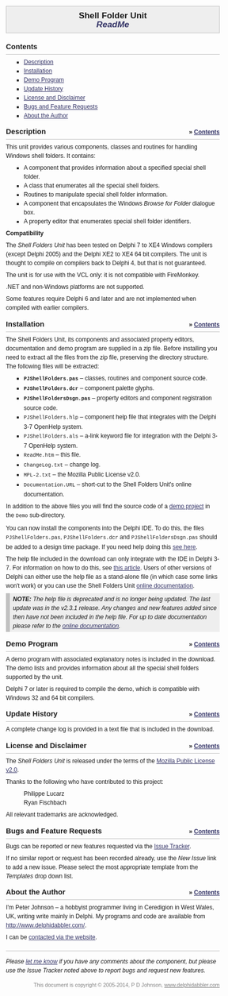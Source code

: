 <!DOCTYPE html PUBLIC "-//W3C//DTD XHTML 1.0 Transitional//EN"
  "http://www.w3.org/TR/xhtml1/DTD/xhtml1-transitional.dtd">
<!--
 * This Source Code Form is subject to the terms of the Mozilla Public License,
 * v. 2.0. If a copy of the MPL was not distributed with this file, You can
 * obtain one at http://mozilla.org/MPL/2.0/
 *
 * Copyright (C) 2005-2014, Peter Johnson (www.delphidabbler.com).
 *
 * Read-me file for Shell Folders Unit
-->
<html xmlns="http://www.w3.org/1999/xhtml" lang="en" xml:lang="en">

<head>

  <title>
    DelphiDabbler.com Shell Folders Unit ReadMe
  </title>

  <style type="text/css">
    body {
      margin: 1em;
      padding: 0;
      font-family: Verdana, Arial, sans-serif;
      font-size: 9pt;
      line-height: 150%;
    }
    h1 {
      margin: 0 0 1em 0;
      padding: 0.5em;
      border: 1px silver solid;
      background-color: #eee;
      font-size: 13pt;
      font-weight: bold;
      text-align: center;
    }
    h1 .subtitle {
      font-style: italic;
      color: #336;
    }
    h2 {
      margin: 1em 0 0 0;
      padding: 0;
      padding-bottom: 6px;
      border-bottom: 1px silver solid;
      font-size: 11pt;
      font-weight: bold;
    }
    h3 {
      margin: 0.5em 0 0 0;
      padding: 0;
      font-size: 9pt;
      font-weight: bold;
    }
    p {
      margin: 0.5em 0 0 0;
      padding: 0;
    }
    ul, ol {
      margin: 0.5em 0 0 3em;
      padding: 0;
    }
    ul {
      list-style-type: square;
    }
    ul.spaced li,
    ol.spaced li {
      margin-top: 0.5em;
    }
    ul.spaced li,
    ol.spaced li {
      margin-top: 0.5em;
    }
    ul.unspaced li,
    ol.unspaced li {
      margin-top: 0;
    }
    ul.unspaced li.first,
    ol.unspaced li.first {
      margin-top: 0.5em;
    }
    code {
      font-family: "Courier New", Courier, monospace;
    }
    a:link {
      color: #336;
      text-decoration: underline;
    }
    a:visited {
      color: #669;
      text-decoration: underline;
    }
    a:active {
      color: #336;
      text-decoration: underline;
    }
    a:hover {
      text-decoration: underline;
    }
    .gototop {
      margin: 1em 0 0 0;
      padding: 0.3em 0 0 0;
      text-align: center;
      position: relative;
      float: right;
      font-weight: bold;
    }
    .pullout {
      border-left: 8px silver solid;
      background-color: #eee;
      margin: 0.5em 0 0 0;
      padding: 0.25em 0.5em;
      font-style: italic;
    }
    .indent {
      margin-left: 3em;
    }
    .highlight {
      color: #336;
      font-style: italic;
      font-weight: bold;
    }
    .endnotes {
      margin: 1.5em 0 0 0;
      padding: 1em 0 0 0;
      border-top: 1px silver solid;
    }
    .comments {
      font-style: italic;
    }
    .copyright,
    .copyright a:link,
    .copyright a:visited,
    .copyright a:active {
      margin: 1em 0 0 0;
      color: gray;
      font-size: 8pt;
      text-align: right;
    }
  </style>

</head>

<body>

<h1>
  Shell Folder Unit<br />
  <span class="subtitle">ReadMe</span>
</h1>


<h2 id="contents">
  Contents
</h2>

<ul>
  <li>
    <a href="#desc">Description</a>
  </li>
  <li>
    <a href="#installation">Installation</a>
  </li>
  <li>
    <a href="#demo">Demo Program</a>
  </li>
  <li>
    <a href="#update">Update History</a>
  </li>
  <li>
    <a href="#license">License and Disclaimer</a>
  </li>
  <li>
    <a href="#bugs">Bugs and Feature Requests</a>
  </li>
  <li>
    <a href="#author">About the Author</a>
  </li>
</ul>


<p class="gototop">
  &raquo; <a href="#contents">Contents</a>
</p>

<h2 id="desc">
  Description
</h2>

<p>
  This unit provides various components, classes and routines for handling
  Windows shell folders. It contains:
</p>

<ul>
  <li>
    A component that provides information about a specified special shell
    folder.
  </li>
  <li>
    A class that enumerates all the special shell folders.
  </li>
  <li>
    Routines to manipulate special shell folder information.
  </li>
  <li>
    A component that encapsulates the Windows <em>Browse for Folder</em>
    dialogue box.
  </li>
  <li>
    A property editor that enumerates special shell folder identifiers.
  </li>
</ul>


<h3>
  Compatibility
</h3>

<p>
  The <em>Shell Folders Unit</em> has been tested on Delphi 7 to XE4 Windows
  compilers (except Delphi 2005) and the Delphi XE2 to XE4 64 bit compilers. The
  unit is thought to compile on compilers back to Delphi 4, but that is not
  guaranteed.
</p>

<p>
  The unit is for use with the VCL only: it is not compatible with FireMonkey.
</p>

</p>
  .NET and non-Windows platforms are not supported.
</p>

<p>
  Some features require Delphi 6 and later and are not implemented when compiled
  with earlier compilers.
</p>


<p class="gototop">
  &raquo; <a href="#contents">Contents</a>
</p>

<h2 id="installation">
  Installation
</h2>

<p>
  The Shell Folders Unit, its components and associated property editors,
  documentation and demo program are supplied in a zip file. Before installing
  you need to extract all the files from the zip file, preserving the directory
  structure. The following files will be extracted:
</p>

<ul>
  <li>
    <strong><code>PJShellFolders.pas</code></strong> &ndash; classes, routines
    and component source code.
  </li>
  <li>
    <strong><code>PJShellFolders.dcr</code></strong> &ndash; component palette
    glyphs.
  </li>
  <li>
    <strong><code>PJShellFoldersDsgn.pas</code></strong> &ndash; property
    editors and component registration source code.
  </li>
  <li>
    <code>PJShellFolders.hlp</code> &ndash; component help file that integrates
    with the Delphi 3-7 OpenHelp system.
  </li>
  <li>
    <code>PJShellFolders.als</code> &ndash; a-link keyword file for integration
    with the Delphi 3-7 OpenHelp system.
  </li>
  <li>
    <code>ReadMe.htm</code> &ndash; this file.
  </li>
  <li>
    <code>ChangeLog.txt</code> &ndash; change log.
  </li>
  <li>
    <code>MPL-2.txt</code> &ndash; the Mozilla Public License v2.0.
  </li>
  <li>
    <code>Documentation.URL</code> &ndash; short-cut to the Shell Folders Unit's
    online documentation.
  </li>
</ul>

<p>
  In addition to the above files you will find the source code of a <a
    href="#demo"
  >demo project</a> in the <code>Demo</code> sub-directory.
</p>

<p>
  You can now install the components into the Delphi IDE. To do this, the files
  <code>PJShellFolders.pas</code>, <code>PJShellFolders.dcr</code> and
  <code>PJShellFoldersDsgn.pas</code> should be added to a design time package.
  If you need help doing this <a
    href="http://www.delphidabbler.com/url/install-comp"
  >see here</a>.
</p>

<p>
  The help file included in the download can only integrate with the IDE in
  Delphi 3-7. For information on how to do this, see <a
    href="http://www.delphidabbler.com/articles?article=15"
  >this article</a>. Users of other versions of Delphi can either use the help
  file as a stand-alone file (in which case some links won't work) or you can
  use the Shell Folders Unit <a
    href="http://www.delphidabbler.com/url/shellfolders-docs"
  >online documentation</a>.
</p>

<p class="pullout">
  <strong>NOTE:</strong> The help file is deprecated and is no longer being
  updated. The last update was in the v2.3.1 release. Any changes and new
  features added since then have not been included in the help file. For up to
  date documentation please refer to the <a
    href="http://www.delphidabbler.com/url/dropfiles-docs"
  >online documentation</a>.
</p>


<p class="gototop">
  &raquo; <a href="#contents">Contents</a>
</p>

<h2 id="demo">
  Demo Program
</h2>

<p>
  A demo program with associated explanatory notes is included in the download.
  The demo lists and provides information about all the special shell folders
  supported by the unit.
</p>

<p>
  Delphi 7 or later is required to compile the demo, which is compatible with
  Windows 32 and 64 bit compilers.
</p>


<p class="gototop">
  &raquo; <a href="#contents">Contents</a>
</p>

<h2 id="update">
  Update History
</h2>

<p>
  A complete change log is provided in a text file that is included in the
  download.
</p>


<p class="gototop">
  &raquo; <a href="#contents">Contents</a>
</p>

<h2 id="license">
  License and Disclaimer
</h2>

<p>
  The <em>Shell Folders Unit</em> is released under the terms of the <a
    href="http://www.mozilla.org/MPL/2.0/"
  >Mozilla Public License v2.0</a>.
</p>

<p>
  Thanks to the following who have contributed to this project:
</p>

<p class="indent">
  Philippe Lucarz<br />
  Ryan Fischbach
</p>

<p>
  All relevant trademarks are acknowledged.
</p>


<p class="gototop">
  &raquo; <a href="#contents">Contents</a>
</p>

<h2 id="bugs">
  Bugs and Feature Requests
</h2>

<p>
  Bugs can be reported or new features requested via the <a
    href="http://www.delphidabbler.com/url/ddlib-issues"
  >Issue Tracker</a>.
</p>

<p>
  If no similar report or request has been recorded already, use the <em>New
  Issue</em> link to add a new issue. Please select the most appropriate
  template from the <em>Templates</em> drop down list.
</p>


<p class="gototop">
  &raquo; <a href="#contents">Contents</a>
</p>

<h2 id="author">
  About the Author
</h2>

<p>
  I'm Peter Johnson &ndash; a hobbyist programmer living in Ceredigion in West
  Wales, UK, writing write mainly in Delphi. My programs and code are available
  from <a
    href="http://www.delphidabbler.com/"
  >http://www.delphidabbler.com/</a>.
</p>

<p>
  I can be <a
    href="http://www.delphidabbler.com/contact"
  >contacted via the website</a>.
</p>


<div class="endnotes">
  <div class="comments">
    Please <a
      href="http://www.delphidabbler.com/contact"
    >let me know</a> if you have any comments about the component, but please
    use the Issue Tracker noted above to report bugs and request new features.
  </div>
  <div class="copyright">
    This document is copyright &copy; 2005-2014, P D Johnson, <a
      href="http://www.delphidabbler.com/"
    >www.delphidabbler.com</a>
  </div>
</div>

</body>

</html>
